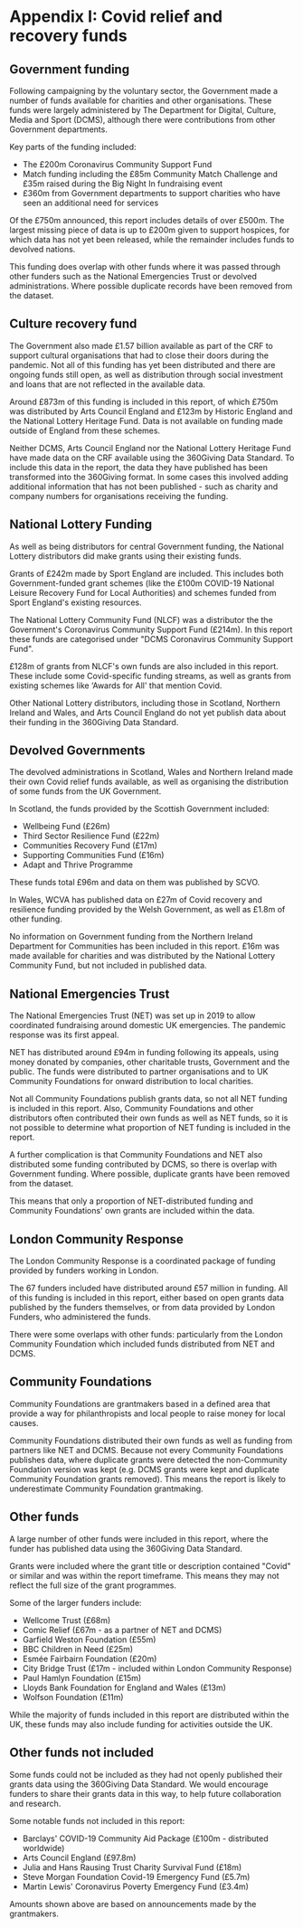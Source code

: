 # Appendix I: Covid relief and recovery funds

## Government funding

Following campaigning by the voluntary sector, the Government made a number of funds available for charities and other organisations. These funds were largely administered by The Department for Digital, Culture, Media and Sport (DCMS), although there were contributions from other Government departments.

Key parts of the funding included:
- The £200m Coronavirus Community Support Fund
- Match funding including the £85m Community Match Challenge and £35m raised during the Big Night In fundraising event
- £360m from Government departments to support charities who have seen an additional need for services

Of the £750m announced, this report includes details of over £500m. The largest missing piece of data is up to £200m given to support hospices, for which data has not yet been released, while the remainder includes funds to devolved nations. 

This funding does overlap with other funds where it was passed through other funders such as the National Emergencies Trust or devolved administrations. Where possible duplicate records have been removed from the dataset.

## Culture recovery fund

The Government also made £1.57 billion available as part of the CRF to support cultural organisations that had to close their doors during the pandemic. Not all of this funding has yet been distributed and there are ongoing funds still open, as well as distribution through social investment and loans that are not reflected in the available data.

Around £873m of this funding is included in this report, of which £750m was distributed by Arts Council England and £123m by Historic England and the National Lottery Heritage Fund. Data is not available on funding made outside of England from these schemes.

Neither DCMS, Arts Council England nor the National Lottery Heritage Fund have made data on the CRF available using the 360Giving Data Standard. To include this data in the report, the data they have published has been transformed into the 360Giving format. In some cases this involved adding additional information that has not been published - such as charity and company numbers for organisations receiving the funding.

## National Lottery Funding

As well as being distributors for central Government funding, the National Lottery distributors did make grants using their existing funds. 

Grants of £242m made by Sport England are included. This includes both Government-funded grant schemes (like the £100m COVID-19 National Leisure Recovery Fund for Local Authorities) and schemes funded from Sport England's existing resources.

The National Lottery Community Fund (NLCF) was a distributor the the Government's Coronavirus Community Support Fund (£214m). In this report these funds are categorised under "DCMS Coronavirus Community Support Fund". 

£128m of grants from NLCF's own funds are also included in this report. These include some Covid-specific funding streams, as well as grants from existing schemes like ‘Awards for All' that mention Covid.

Other National Lottery distributors, including those in Scotland, Northern Ireland and Wales, and Arts Council England do not yet publish data about their funding in the 360Giving Data Standard.

## Devolved Governments

The devolved administrations in Scotland, Wales and Northern Ireland made their own Covid relief funds available, as well as organising the distribution of some funds from the UK Government.

In Scotland, the funds provided by the Scottish Government included:

- Wellbeing Fund (£26m)
- Third Sector Resilience Fund (£22m)
- Communities Recovery Fund (£17m)
- Supporting Communities Fund (£16m)
- Adapt and Thrive Programme

These funds total £96m and data on them was published by SCVO.

In Wales, WCVA has published data on £27m of Covid recovery and resilience funding provided by the Welsh Government, as well as £1.8m of other funding.

No information on Government funding from the Northern Ireland Department for Communities has been included in this report. £16m was made available for charities and was distributed by the National Lottery Community Fund, but not included in published data.

## National Emergencies Trust

The National Emergencies Trust (NET) was set up in 2019 to allow coordinated fundraising around domestic UK emergencies. The pandemic response was its first appeal.

NET has distributed around £94m in funding following its appeals, using money donated by companies, other charitable trusts, Government and the public. The funds were distributed to partner organisations and to UK Community Foundations for onward distribution to local charities. 

Not all Community Foundations publish grants data, so not all NET funding is included in this report. Also, Community Foundations and other distributors often contributed their own funds as well as NET funds, so it is not possible to determine what proportion of NET funding is included in the report.

A further complication is that Community Foundations and NET also distributed some funding contributed by DCMS, so there is overlap with Government funding. Where possible, duplicate grants have been removed from the dataset.

This means that only a proportion of NET-distributed funding and Community Foundations' own grants are included within the data.

## London Community Response

The London Community Response is a coordinated package of funding provided by funders working in London.

The 67 funders included have distributed around £57 million in funding. All of this funding is included in this report, either based on open grants data published by the funders themselves, or from data provided by London Funders, who administered the funds.

There were some overlaps with other funds: particularly from the London Community Foundation which included funds distributed from NET and DCMS.

## Community Foundations

Community Foundations are grantmakers based in a defined area that provide a way for philanthropists and local people to raise money for local causes.

Community Foundations distributed their own funds as well as funding from partners like NET and DCMS. Because not every Community Foundations publishes data, where duplicate grants were detected the non-Community Foundation version was kept (e.g. DCMS grants were kept and duplicate Community Foundation grants removed). This means the report is likely to underestimate Community Foundation grantmaking.

## Other funds

A large number of other funds were included in this report, where the funder has published data using the 360Giving Data Standard.

Grants were included where the grant title or description contained "Covid" or similar and was within the report timeframe. This means they may not reflect the full size of the grant programmes.

Some of the larger funders include:
- Wellcome Trust (£68m)
- Comic Relief (£67m - as a partner of NET and DCMS)
- Garfield Weston Foundation (£55m)
- BBC Children in Need (£25m)
- Esmée Fairbairn Foundation (£20m)
- City Bridge Trust (£17m - included within London Community Response)
- Paul Hamlyn Foundation (£15m)
- Lloyds Bank Foundation for England and Wales (£13m)
- Wolfson Foundation (£11m)

While the majority of funds included in this report are distributed within the UK, these funds may also include funding for activities outside the UK.

## Other funds not included

Some funds could not be included as they had not openly published their grants data using the 360Giving Data Standard. We would encourage funders to share their grants data in this way, to help future collaboration and research.

Some notable funds not included in this report:

- Barclays' COVID-19 Community Aid Package (£100m - distributed worldwide)
- Arts Council England (£97.8m)
- Julia and Hans Rausing Trust Charity Survival Fund (£18m)
- Steve Morgan Foundation Covid-19 Emergency Fund (£5.7m)
- Martin Lewis' Coronavirus Poverty Emergency Fund (£3.4m)

Amounts shown above are based on announcements made by the grantmakers.
